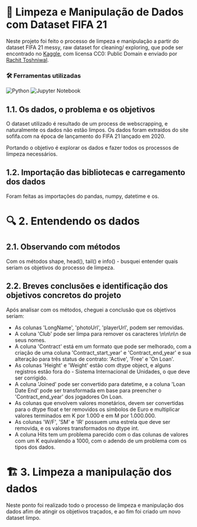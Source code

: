 
# 🧹 Limpeza e Manipulação de Dados com Dataset FIFA 21

Neste projeto foi feito o processo de limpeza e manipulação a partir do dataset FIFA 21 messy, raw dataset for cleaning/ exploring, que pode ser encontrado no [Kaggle](https://www.kaggle.com/datasets/yagunnersya/fifa-21-messy-raw-dataset-for-cleaning-exploring?select=fifa21+raw+data+v2.csv), com licensa CC0: Public Domain e enviado por [Rachit Toshniwal](https://www.kaggle.com/yagunnersya).

### 🛠️ Ferramentas utilizadas
![Python](https://img.shields.io/badge/python-3670A0?style=for-the-badge&logo=python&logoColor=ffdd54) ![Jupyter Notebook](https://img.shields.io/badge/jupyter-%23FA0F00.svg?style=for-the-badge&logo=jupyter&logoColor=white)

## 1.1. Os dados, o problema e os objetivos

O dataset utilizado é resultado de um process de webscrapping, e naturalmente os dados não estão limpos. Os dados foram extraídos do site sofifa.com na época de lançamento do FIFA 21 lançado em 2020.

Portando o objetivo é explorar os dados e fazer todos os processos de limpeza necessários.

## 1.2. Importação das bibliotecas e carregamento dos dados

Foram feitas as importações do pandas, numpy, datetime e os. 

# 🔍 2. Entendendo os dados
## 2.1. Observando com métodos 

Com os métodos shape, head(), tail() e info() - busquei entender quais seriam os objetivos do processo de limpeza.

## 2.2. Breves conclusões e identificação dos objetivos concretos do projeto
Após analisar com os métodos, cheguei a conclusão que os objetivos seriam:

- As colunas 'LongName', 'photoUrl', 'playerUrl', podem ser removidas.
- A coluna 'Club' pode ser limpa para remover os caracteres \n\n\n\n de seus nomes.
- A coluna 'Contract' está em um formato que pode ser melhorado, com a criação de uma coluna 'Contract_start_year' e 'Contract_end_year' e sua alteração para três status de contrato: 'Active', 'Free' e 'On Loan'.
- As colunas 'Height' e 'Weight' estão com dtype object, e alguns registros estão fora do - Sistema Internacional de Unidades, o que deve ser corrigido.
- A coluna 'Joined' pode ser convertido para datetime, e a coluna 'Loan Date End' pode ser transformada em base para preencher o 'Contract_end_year' dos jogadores On Loan.
- As colunas que envolvem valores monetários, devem ser convertidas para o dtype float e ter removidos os símbolos de Euro e multiplicar valores terminados em K por 1.000 e em M por 1.000.000.
- As colunas 'W/F', 'SM' e 'IR' possuem uma estrela que deve ser removida, e os valores transformados no dtype int.
- A coluna Hits tem um problema parecido com o das colunas de valores com um K equivalendo a 1000, com o adendo de um problema com os tipos dos dados.

# 🏗️ 3. Limpeza a manipulação dos dados
Neste ponto foi realizado todo o processo de limpeza e manipulação dos dados afim de atingir os objetivos traçados, e ao fim foi criado um novo dataset limpo. 

